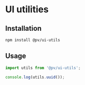 # UI utilities

## Installation

```bash
npm install @pv/ui-utils
```

## Usage

```ts
import utils from '@pv/ui-utils';

console.log(utils.uuid());
```
